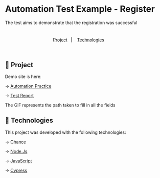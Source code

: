 # Automation Test Example - Register

The test aims to demonstrate that the registration was successful
<h1 align="center">
</h1>

<p align="center">
    <a href="#-project">Project</a>&nbsp;&nbsp;&nbsp;|&nbsp;&nbsp;&nbsp;
  <a href="#-technologies">Technologies</a>&nbsp;&nbsp;&nbsp;&nbsp;&nbsp;&nbsp; 
</p>
<br>

## 🚀 Project

Demo site is here: 

→ [Automation Practice](http://automationpractice.com/)

→ [Test Report](https://anabdlv.github.io/test-example-register/)

The GIF represents the path taken to fill in all the fields



## 🚀 Technologies

This project was developed with the following technologies:

→ [Chance](https://chancejs.com/) 

→ [Node.Js](https://nodejs.org/en/)

→ [JavaScript](https://www.javascript.com/)

→ [Cypress](https://www.cypress.io/)
